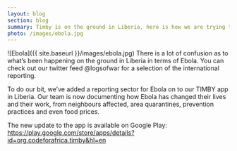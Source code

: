 ```yaml
---
layout: blog
section: blog
summary: Timby is on the ground in Liberia, here is how we are trying to help.
photo: /images/ebola.jpg
---
```


![Ebola]({{ site.baseurl }}/images/ebola.jpg) There is a lot of confusion as to what’s been happening on the ground in Liberia in terms of Ebola. You can check out our twitter feed @logsofwar for a selection of the international reporting.

To do our bit, we’ve added a reporting sector for Ebola on to our TIMBY app in Liberia. Our team is now documenting how Ebola has changed their lives and their work, from neighbours affected, area quarantines, prevention practices and even food prices.

The new update to the app is available on Google Play:
https://play.google.com/store/apps/details?id=org.codeforafrica.timby&hl=en
